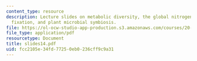 ```yaml
---
content_type: resource
description: Lecture slides on metabolic diversity, the global nitrogen cycle, nitrogen
  fixation, and plant microbial symbiosis.
file: https://ol-ocw-studio-app-production.s3.amazonaws.com/courses/20-106j-systems-microbiology-fall-2006/fcc2105e34fd77250eb0236cff9c9a31_slides14.pdf
file_type: application/pdf
resourcetype: Document
title: slides14.pdf
uid: fcc2105e-34fd-7725-0eb0-236cff9c9a31
---
```


